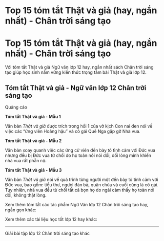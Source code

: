 # Top 15 tóm tắt Thật và giả (hay, ngắn nhất) - Chân trời sáng tạo

# Top 15 tóm tắt Thật và giả (hay, ngắn nhất) - Chân trời sáng tạo

Với tóm tắt Thật và giả Ngữ văn lớp 12 hay, ngắn nhất sách Chân trời sáng tạo giúp học sinh nắm vững kiến thức trọng tâm bài Thật và giả lớp 12.

## Tóm tắt Thật và giả - Ngữ văn lớp 12 Chân trời sáng tạo

Quảng cáo

**Tóm tắt Thật và giả - Mẫu 1**

Văn bản _Thật và giả_ được trích trong hổi 1 của vở kịch Con nai đen nói về việc các “ứng viên Hoàng hậu” và cô gái Quế Nga gặp gỡ Nhà vua.

**Tóm tắt Thật và giả - Mẫu 2**

Văn bản xoay quanh việc các ứng cử viên đến bày tỏ tình cảm với Đức vua nhưng đều bị Đức vua từ chối do họ toàn nói nói dối, dối lòng mình khiến nhà vua rất phẫn nộ.

**Tóm tắt Thật và giả - Mẫu 3**

Văn bản _Thật và giả_ nói về quá trình từng người một đến bày tỏ tình cảm với Đức vua, bao gồm: tiểu thư, người đàn bà, quận chúa và cuối cùng là cô gái. Tuy nhiên, nhà vua đều từ chối tất cả bọn họ do ngài cảm thấy họ toàn nói dối, không thật lòng.

Xem thêm tóm tắt các tác phẩm Ngữ Văn lớp 12 Chân trời sáng tạo hay, ngắn gọn khác:

Xem thêm các tài liệu học tốt lớp 12 hay khác:

* * *

Giải bài tập lớp 12 Chân trời sáng tạo khác
